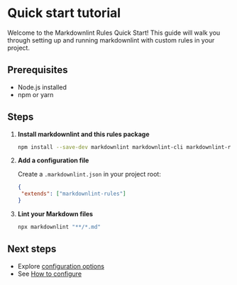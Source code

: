 # Quick start tutorial

Welcome to the Markdownlint Rules Quick Start! This guide will walk you through setting up and running markdownlint with custom rules in your project.

## Prerequisites

- Node.js installed
- npm or yarn

## Steps

1. **Install markdownlint and this rules package**

   ```sh
   npm install --save-dev markdownlint markdownlint-cli markdownlint-rules
   ```

2. **Add a configuration file**

   Create a `.markdownlint.json` in your project root:

   ```json
   {
    "extends": ["markdownlint-rules"]
   }
   ```

3. **Lint your Markdown files**

   ```sh
   npx markdownlint "**/*.md"
   ```

## Next steps

- Explore [configuration options](../reference/configuration-reference.md)
- See [How to configure](../how-to/how-to-configure.md)
